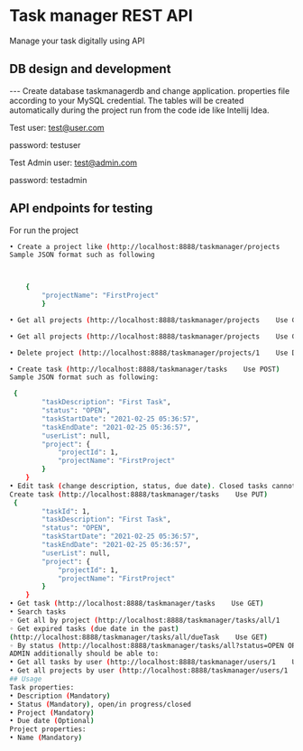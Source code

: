 # Task manager REST API

Manage your task digitally using API

## DB design and development

--- Create database taskmanagerdb and change application. properties file according to your MySQL credential. The tables will be created automatically during the project run from the code ide like Intellij Idea.

Test user: test@user.com
 
password: testuser

Test Admin user: test@admin.com
 
password: testadmin
## API endpoints for testing
For run the project 
```bash
• Create a project like (http://localhost:8888/taskmanager/projects    Use POST)
Sample JSON format such as following



	{
        "projectName": "FirstProject"
    	}

• Get all projects (http://localhost:8888/taskmanager/projects    Use GET)

• Get all projects (http://localhost:8888/taskmanager/projects    Use GET)

• Delete project (http://localhost:8888/taskmanager/projects/1    Use DELETE)

• Create task (http://localhost:8888/taskmanager/tasks    Use POST)
Sample JSON format such as following:

 {
        "taskDescription": "First Task",
        "status": "OPEN",
        "taskStartDate": "2021-02-25 05:36:57",
        "taskEndDate": "2021-02-25 05:36:57",
        "userList": null,
        "project": {
            "projectId": 1,
            "projectName": "FirstProject"
        }
    }
• Edit task (change description, status, due date). Closed tasks cannot be edited.
Create task (http://localhost:8888/taskmanager/tasks    Use PUT)
 {
        "taskId": 1,
        "taskDescription": "First Task",
        "status": "OPEN",
        "taskStartDate": "2021-02-25 05:36:57",
        "taskEndDate": "2021-02-25 05:36:57",
        "userList": null,
        "project": {
            "projectId": 1,
            "projectName": "FirstProject"
        }
    }
• Get task (http://localhost:8888/taskmanager/tasks    Use GET)
• Search tasks
◦ Get all by project (http://localhost:8888/taskmanager/tasks/all/1    Use GET)
◦ Get expired tasks (due date in the past) 
(http://localhost:8888/taskmanager/tasks/all/dueTask    Use GET)
◦ By status (http://localhost:8888/taskmanager/tasks/all?status=OPEN OR CLOSED OR IN_PROGRESS    Use GET)
ADMIN additionally should be able to:
• Get all tasks by user (http://localhost:8888/taskmanager/users/1    Use GET)
• Get all projects by user (http://localhost:8888/taskmanager/users/1    Use GET)
## Usage
Task properties:
• Description (Mandatory)
• Status (Mandatory), open/in progress/closed
• Project (Mandatory)
• Due date (Optional)
Project properties:
• Name (Mandatory)
